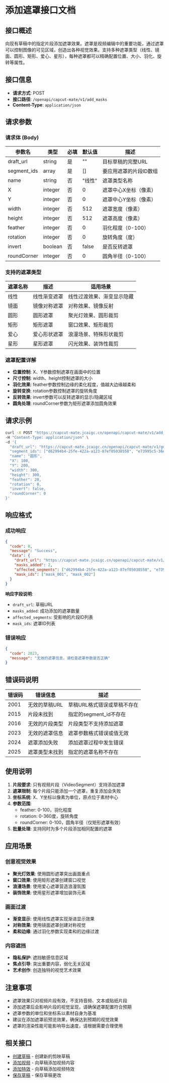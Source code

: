 # 添加遮罩接口文档

## 接口概述
向现有草稿中的指定片段添加遮罩效果。遮罩是视频编辑中的重要功能，通过遮罩可以控制图像的可见区域，创造出各种视觉效果。支持多种遮罩类型（线性、镜面、圆形、矩形、爱心、星形），每种遮罩都可以精确配置位置、大小、羽化、旋转等属性。

## 接口信息
- **请求方式**: POST
- **接口路径**: `/openapi/capcut-mate/v1/add_masks`
- **Content-Type**: `application/json`

## 请求参数

### 请求体 (Body)

| 参数名 | 类型 | 必填 | 默认值 | 描述 |
|--------|------|------|--------|------|
| draft_url | string | 是 | "" | 目标草稿的完整URL |
| segment_ids | array | 是 | [] | 要应用遮罩的片段ID数组 |
| name | string | 否 | "线性" | 遮罩类型名称 |
| X | integer | 否 | 0 | 遮罩中心X坐标（像素） |
| Y | integer | 否 | 0 | 遮罩中心Y坐标（像素） |
| width | integer | 否 | 512 | 遮罩宽度（像素） |
| height | integer | 否 | 512 | 遮罩高度（像素） |
| feather | integer | 否 | 0 | 羽化程度（0-100） |
| rotation | integer | 否 | 0 | 旋转角度（度） |
| invert | boolean | 否 | false | 是否反转遮罩 |
| roundCorner | integer | 否 | 0 | 圆角半径（0-100） |

### 支持的遮罩类型

| 遮罩名称 | 描述 | 适用场景 |
|----------|------|----------|
| 线性 | 线性渐变遮罩 | 线性过渡效果、渐变显示隐藏 |
| 镜面 | 镜像对称遮罩 | 对称效果、镜像反射 |
| 圆形 | 圆形遮罩 | 聚光灯效果、圆形裁剪 |
| 矩形 | 矩形遮罩 | 窗口效果、矩形裁剪 |
| 爱心 | 爱心形状遮罩 | 浪漫场景、特殊形状裁剪 |
| 星形 | 星形遮罩 | 闪光效果、装饰性裁剪 |

### 遮罩配置详解

- **位置控制**: X、Y参数控制遮罩在画面中的位置
- **尺寸控制**: width、height控制遮罩的大小
- **羽化效果**: feather参数控制边缘的柔化程度，值越大边缘越柔和
- **旋转变换**: rotation参数控制遮罩的旋转角度
- **反转效果**: invert参数可以反转遮罩的显示/隐藏区域
- **圆角处理**: roundCorner参数为矩形遮罩添加圆角效果

## 请求示例

```bash
curl -X POST "https://capcut-mate.jcaigc.cn/openapi/capcut-mate/v1/add_masks" \
-H "Content-Type: application/json" \
-d '{
  "draft_url": "https://capcut-mate.jcaigc.cn/openapi/capcut-mate/v1/get_draft?draft_id=2025092811473036584258",
  "segment_ids": ["d62994b4-25fe-422a-a123-87ef05038558", "e73995c5-36ef-533b-b234-98fg16149669"],
  "name": "圆形",
  "X": 100,
  "Y": 200,
  "width": 300,
  "height": 300,
  "feather": 20,
  "rotation": 0,
  "invert": false,
  "roundCorner": 0
}'
```

## 响应格式

### 成功响应

```json
{
  "code": 0,
  "message": "Success",
  "data": {
    "draft_url": "https://capcut-mate.jcaigc.cn/openapi/capcut-mate/v1/get_draft?draft_id=2025092811473036584258",
    "masks_added": 2,
    "affected_segments": ["d62994b4-25fe-422a-a123-87ef05038558", "e73995c5-36ef-533b-b234-98fg16149669"],
    "mask_ids": ["mask_001", "mask_002"]
  }
}
```

**响应字段说明**:
- `draft_url`: 草稿URL
- `masks_added`: 成功添加的遮罩数量
- `affected_segments`: 受影响的片段ID列表
- `mask_ids`: 遮罩ID列表

### 错误响应

```json
{
  "code": 2023,
  "message": "无效的遮罩信息，请检查遮罩参数是否正确"
}
```

## 错误码说明

| 错误码 | 错误信息 | 描述 |
|--------|----------|------|
| 2001 | 无效的草稿URL | 草稿URL格式错误或草稿不存在 |
| 2015 | 片段未找到 | 指定的segment_id不存在 |
| 2016 | 无效的片段类型 | 片段类型不支持添加遮罩 |
| 2023 | 无效的遮罩信息 | 遮罩参数格式错误或值无效 |
| 2024 | 遮罩添加失败 | 添加遮罩过程中发生错误 |
| 2025 | 遮罩类型未找到 | 指定的遮罩名称不存在 |

## 使用说明

1. **片段要求**: 只有视频片段（VideoSegment）支持添加遮罩
2. **遮罩限制**: 每个片段只能添加一个遮罩，重复添加会失败
3. **坐标系统**: X、Y坐标以像素为单位，原点位于素材中心
4. **参数范围**: 
   - feather: 0-100，羽化程度
   - rotation: 0-360度，旋转角度
   - roundCorner: 0-100，圆角半径（仅矩形遮罩有效）
5. **批量处理**: 支持同时为多个片段添加相同配置的遮罩

## 应用场景

### 创意视觉效果
- **聚光灯效果**: 使用圆形遮罩突出画面重点
- **窗口效果**: 使用矩形遮罩创建窗口视觉
- **浪漫场景**: 使用爱心遮罩营造浪漫氛围
- **装饰效果**: 使用星形遮罩增加装饰元素

### 画面过渡
- **渐变显示**: 使用线性遮罩实现渐进显示效果
- **对称效果**: 使用镜面遮罩创建对称视觉
- **柔和边缘**: 通过羽化参数实现柔和的边缘过渡

### 内容遮挡
- **隐私保护**: 遮挡敏感信息区域
- **焦点引导**: 突出重要内容，弱化无关区域
- **艺术创作**: 创造独特的视觉艺术效果

## 注意事项

- 遮罩效果只对视频片段有效，不支持音频、文本或贴纸片段
- 添加遮罩后会影响片段的视觉呈现，请确保遮罩配置符合预期
- 遮罩参数的单位和坐标系以素材自身为基准
- 建议在添加遮罩前预览效果，确保达到预期的视觉效果
- 遮罩的渲染性能可能影响导出速度，请根据需要合理使用

## 相关接口

- [创建草稿](./create_draft.md) - 创建新的剪映草稿
- [添加视频](./add_videos.md) - 向草稿添加视频内容
- [添加特效](./add_effects.md) - 向草稿添加视频特效
- [保存草稿](./save_draft.md) - 保存草稿更改